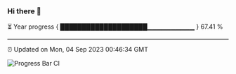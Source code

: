### Hi there 👋

⏳ Year progress { ████████████████████▁▁▁▁▁▁▁▁▁▁ } 67.41 %

---

⏰ Updated on Mon, 04 Sep 2023 00:46:34 GMT

![Progress Bar CI](https://github.com/liununu/liununu/workflows/Progress%20Bar%20CI/badge.svg)

